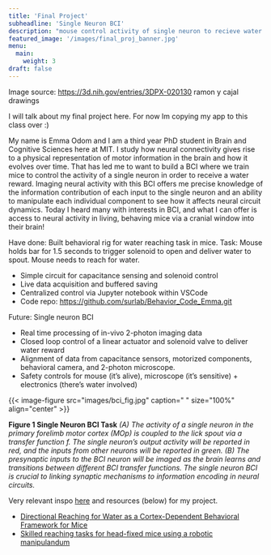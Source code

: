 ```yaml
---
title: 'Final Project'
subheadline: 'Single Neuron BCI'
description: "mouse control activity of single neuron to recieve water reward"
featured_image: '/images/final_proj_banner.jpg'
menu:
  main:
    weight: 3
draft: false
---
```


Image source: https://3d.nih.gov/entries/3DPX-020130 ramon y cajal drawings

I will talk about my final project here. For now Im copying my app to this class over :) 

My name is Emma Odom and I am a third year PhD student in Brain and Cognitive Sciences here at MIT. I study how neural connectivity gives rise to a physical representation of motor information in the brain and how it evolves over time. That has led me to want to build a BCI where we train mice to control the activity of a single neuron in order to receive a water reward. Imaging neural activity with this BCI offers me precise knowledge of the information contribution of each input to the single neuron and an ability to manipulate each individual component to see how it affects neural circuit dynamics.  Today I heard many with interests in BCI, and what I can offer is access to neural activity in living, behaving mice via a cranial window into their brain!
 
Have done: Built behavioral rig for water reaching task in mice.
Task: Mouse holds bar for 1.5 seconds to trigger solenoid to open and deliver water to spout. Mouse needs to reach for water.
- Simple circuit for capacitance sensing and solenoid control
- Live data acquisition and buffered saving
- Centralized control via Jupyter notebook within VSCode
- Code repo: https://github.com/surlab/Behavior_Code_Emma.git
 
Future: Single neuron BCI
- Real time processing of in-vivo 2-photon imaging data
- Closed loop control of a linear actuator and solenoid valve to deliver water reward
- Alignment of data from capacitance sensors, motorized components, behavioral camera, and 2-photon microscope.
- Safety controls for mouse (it’s alive), microscope (it’s sensitive) + electronics (there’s water involved)

{{< image-figure src="images/bci_fig.jpg" caption=" " size="100%" align="center" >}}

__Figure 1 Single Neuron BCI Task__ _(A) The activity of a single neuron in the primary forelimb motor cortex (MOp) is coupled to the lick spout via a transfer function f. The single neuron’s output activity will be reported in red, and the inputs from other neurons will be reported in green. (B) The presynaptic inputs to the BCI neuron will be imaged as the brain learns and transitions between different BCI transfer functions. The single neuron BCI is crucial to linking synaptic mechanisms to information encoding in neural circuits._

Very relevant inspo [here](https://www.eneuro.org/content/early/2024/09/11/ENEURO.0079-24.2024) and resources (below) for my project.
- [Directional Reaching for Water as a Cortex-Dependent Behavioral Framework for Mice](https://pubmed.ncbi.nlm.nih.gov/29514103/)
- [Skilled reaching tasks for head-fixed mice using a robotic manipulandum](https://www.nature.com/articles/s41596-019-0286-8)